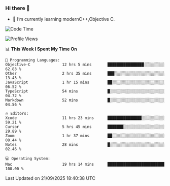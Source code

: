 ### Hi there 👋
- 🌱 I’m currently learning modernC++,Objective C.
<!--
**Asukaki7/Asukaki7** is a ✨ _special_ ✨ repository because its `README.md` (this file) appears on your GitHub profile.

Here are some ideas to get you started:

- 🔭 I’m currently working on ...
- 🌱 I’m currently learning ...
- 👯 I’m looking to collaborate on ...
- 🤔 I’m looking for help with ...
- 💬 Ask me about ...
- 📫 How to reach me: ...
- 😄 Pronouns: ...
- ⚡ Fun fact: ...
-->
<!--START_SECTION:waka-->
![Code Time](http://img.shields.io/badge/Code%20Time-770%20hrs%2038%20mins-blue)

![Profile Views](http://img.shields.io/badge/Profile%20Views-0-blue)

📊 **This Week I Spent My Time On** 

```text
💬 Programming Languages: 
Objective-C              12 hrs 5 mins       ████████████████░░░░░░░░░   62.83 % 
Other                    2 hrs 35 mins       ███░░░░░░░░░░░░░░░░░░░░░░   13.43 % 
JavaScript               1 hr 15 mins        ██░░░░░░░░░░░░░░░░░░░░░░░   06.52 % 
TypeScript               54 mins             █░░░░░░░░░░░░░░░░░░░░░░░░   04.72 % 
Markdown                 52 mins             █░░░░░░░░░░░░░░░░░░░░░░░░   04.56 % 

🔥 Editors: 
Xcode                    11 hrs 23 mins      ███████████████░░░░░░░░░░   59.21 % 
Cursor                   5 hrs 45 mins       ███████░░░░░░░░░░░░░░░░░░   29.89 % 
Zoom                     1 hr 37 mins        ██░░░░░░░░░░░░░░░░░░░░░░░   08.44 % 
Notes                    28 mins             █░░░░░░░░░░░░░░░░░░░░░░░░   02.46 % 

💻 Operating System: 
Mac                      19 hrs 14 mins      █████████████████████████   100.00 % 
```


 Last Updated on 21/09/2025 18:40:38 UTC
<!--END_SECTION:waka-->
